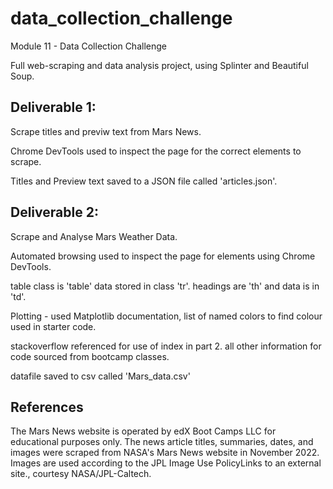 # data_collection_challenge
Module 11 - Data Collection Challenge

Full web-scraping and data analysis project, using Splinter and Beautiful Soup.
## Deliverable 1:
Scrape titles and previw text from Mars News.  

Chrome DevTools used to inspect the page for the correct elements to scrape.  

Titles and Preview text saved to a JSON file called 'articles.json'.

## Deliverable 2:
Scrape and Analyse Mars Weather Data.  

Automated browsing used to inspect the page for elements using Chrome DevTools.

table class is 'table' data stored in class 'tr'. headings are 'th' and data is in 'td'.

Plotting - used Matplotlib documentation, list of named colors to find colour used in starter code.

stackoverflow referenced for use of index in part 2.
all other information for code sourced from bootcamp classes.

datafile saved to csv called 'Mars_data.csv'


## References
The Mars News website is operated by edX Boot Camps LLC for educational purposes only. The news article titles, summaries, dates, and images were scraped from NASA's Mars News website in November 2022. Images are used according to the JPL Image Use PolicyLinks to an external site., courtesy NASA/JPL-Caltech.